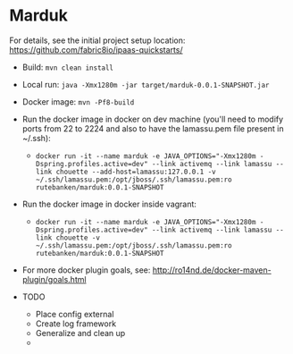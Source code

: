 # Marduk

For details, see the 
initial project setup location:
  https://github.com/fabric8io/ipaas-quickstarts/

* Build: `mvn clean install`
* Local run: `java -Xmx1280m -jar target/marduk-0.0.1-SNAPSHOT.jar`
* Docker image: `mvn -Pf8-build`
* Run the docker image in docker on dev machine (you'll need to modify ports from 22 to 2224 and also to have the lamassu.pem file present in ~/.ssh):
     * `docker run -it --name marduk -e JAVA_OPTIONS="-Xmx1280m -Dspring.profiles.active=dev" --link activemq --link lamassu --link chouette --add-host=lamassu:127.0.0.1 -v ~/.ssh/lamassu.pem:/opt/jboss/.ssh/lamassu.pem:ro rutebanken/marduk:0.0.1-SNAPSHOT` 
* Run the docker image in docker inside vagrant:
     * `docker run -it --name marduk -e JAVA_OPTIONS="-Xmx1280m -Dspring.profiles.active=dev" --link activemq --link lamassu --link chouette -v ~/.ssh/lamassu.pem:/opt/jboss/.ssh/lamassu.pem:ro rutebanken/marduk:0.0.1-SNAPSHOT`
* For more docker plugin goals, see: http://ro14nd.de/docker-maven-plugin/goals.html

* TODO
    * Place config external
    * Create log framework
    * Generalize and clean up
    * 